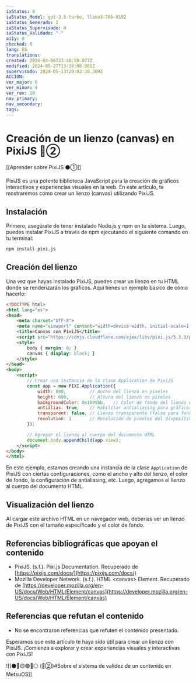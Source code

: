 ```yaml
---
iaStatus: 8
iaStatus_Model: gpt-3.5-turbo, llama3-70b-8192
iaStatus_Generado: I
iaStatus_Supervisado: H
iaStatus_Validado: "-"
a11y: 0
checked: 0
lang: ES
translations: 
created: 2024-04-06T23:48:59.077Z
modified: 2024-05-27T13:38:00.861Z
supervisado: 2024-05-13T20:02:38.309Z
ACCION: 
ver_major: 0
ver_minor: 4
ver_rev: 10
nav_primary: 
nav_secondary: 
tags:
---
```

# Creación de un lienzo (canvas) en PixiJS 🔴②

[[Aprender sobre PixiJS ⚫①]]

PixiJS es una potente biblioteca JavaScript para la creación de gráficos interactivos y experiencias visuales en la web. En este artículo, te mostraremos cómo crear un lienzo (canvas) utilizando PixiJS.

## Instalación

Primero, asegúrate de tener instalado Node.js y npm en tu sistema. Luego, puedes instalar PixiJS a través de npm ejecutando el siguiente comando en tu terminal:

```bash
npm install pixi.js
```

## Creación del lienzo

Una vez que hayas instalado PixiJS, puedes crear un lienzo en tu HTML donde se renderizarán los gráficos. Aquí tienes un ejemplo básico de cómo hacerlo:

```html
<!DOCTYPE html>
<html lang="es">
<head>
    <meta charset="UTF-8">
    <meta name="viewport" content="width=device-width, initial-scale=1.0">
    <title>Canvas con PixiJS</title>
    <script src="https://cdnjs.cloudflare.com/ajax/libs/pixi.js/5.3.3/pixi.min.js"></script>
    <style>
        body { margin: 0; }
        canvas { display: block; }
    </style>
</head>
<body>
    <script>
        // Crear una instancia de la clase Application de PixiJS
        const app = new PIXI.Application({
            width: 800,         // Ancho del lienzo en píxeles
            height: 600,        // Altura del lienzo en píxeles
            backgroundColor: 0x1099bb,   // Color de fondo del lienzo en formato hexadecimal
            antialias: true,    // Habilitar antialiasing para gráficos suaves
            transparent: false, // Lienzo transparente (false para fondo opaco)
            resolution: 1       // Resolución de píxeles del dispositivo (1 para dispositivos normales, 2 para dispositivos de alta resolución)
        });

        // Agregar el lienzo al cuerpo del documento HTML
        document.body.appendChild(app.view);
    </script>
</body>
</html>
```

En este ejemplo, estamos creando una instancia de la clase `Application` de PixiJS con ciertas configuraciones, como el ancho y alto del lienzo, el color de fondo, la configuración de antialiasing, etc. Luego, agregamos el lienzo al cuerpo del documento HTML.

## Visualización del lienzo

Al cargar este archivo HTML en un navegador web, deberías ver un lienzo de PixiJS con el tamaño especificado y el color de fondo.

## Referencias bibliográficas que apoyan el contenido

- PixiJS. (s.f.). Pixi.js Documentation. Recuperado de [https://pixijs.com/docs/](https://pixijs.com/docs/)
- Mozilla Developer Network. (s.f.). HTML &lt;canvas&gt; Element. Recuperado de [https://developer.mozilla.org/en-US/docs/Web/HTML/Element/canvas](https://developer.mozilla.org/en-US/docs/Web/HTML/Element/canvas)

## Referencias que refutan el contenido

* No se encontraron referencias que refuten el contenido presentado.

Esperamos que este artículo te haya sido útil para crear un lienzo con PixiJS. ¡Comienza a explorar y crear experiencias visuales y interactivas con PixiJS!

![[⚫🔴🟡🟢🔵⚪ (🔴②)#Sobre el sistema de validez de un contenido en MetsuOS]]
